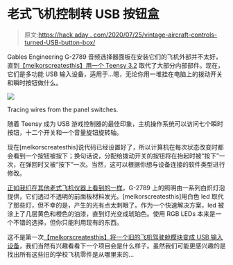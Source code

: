 # 老式飞机控制转 USB 按钮盒

> 原文:[https://hack aday . com/2020/07/25/vintage-aircraft-controls-turned-USB-button-box/](https://hackaday.com/2020/07/25/vintage-aircraft-controls-turned-usb-button-box/)

Gables Engineering G-2789 音频选择器面板在安装它们的飞机外部并不太好，直到[【melkorscreatesthis】用一个 Teensy 3.2](https://imgur.com/a/W4oCyuZ) 取代了大部分内部部件。现在，它们是多功能 USB 输入设备，适用于…嗯，无论你用一堆挂在电脑上的拨动开关和瞬时按钮做什么。

[![](../Images/3e0a66cab140831be1807d800b934750.png)](https://hackaday.com/wp-content/uploads/2020/07/gablesbuttons_detail.jpg)

Tracing wires from the panel switches.

随着 Teensy 成为 USB 游戏控制器的最佳印象，主机操作系统可以访问七个瞬时按钮，十二个开关和一个音量旋钮旋转轴。

现在[melkorscreatesthis]说代码已经设置好了，所以计算机在每次状态改变时都会看到一个按钮被按下；换句话说，分配给拨动开关的按钮将在抬起时被“按下”一次，在弹回时又被“按下”一次。当然，这可以根据你想与设备连接的软件类型进行修改。

[正如我们在其他老式飞机仪器上看到的一样](https://hackaday.com/2018/07/24/milspec-teardown-c-1282-chaff-controller/)，G-2789 上的照明由一系列白炽灯泡提供，它们透过不透明的前面板材料发光。[melkorscreatesthis]用白色 led 取代了那些灯，但不幸的是，产生的光有点太刺眼了。作为一个快速解决方案，led 被涂上了几层黄色和橙色的油漆，直到灯光变成琥珀色。使用 RGB LEDs 本来是一个不错的选择，但你只能利用现有的东西。

这不是第一次[【melkorscreatesthis】将一个旧的飞机驾驶舱模块变成 USB 输入设备](https://hackaday.com/2019/06/13/up-your-game-with-a-battle-tested-input-device/)，我们当然有兴趣看看下一个项目会是什么样子。虽然我们可能更感兴趣的是找出所有这些旧的学校飞机零件是从哪里来的…